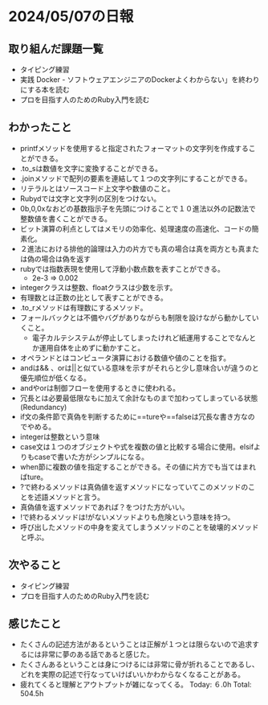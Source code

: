 # 2024/05/07の日報
## 取り組んだ課題一覧
* タイピング練習
*  実践 Docker - ソフトウェアエンジニアのDockerよくわからない」を終わりにする本を読む
*  プロを目指す人のためのRuby入門を読む
## わかったこと
* printfメソッドを使用すると指定されたフォーマットの文字列を作成することができる。
* .to_sは数値を文字に変換することができる。
* .joinメソッドで配列の要素を連結して１つの文字列にすることができる。
* リテラルとはソースコード上文字や数値のこと。
* Rubydでは文字と文字列の区別をつけない。
* 0b,0,0xなおどの基数指示子を先頭につけることで１０進法以外の記数法で整数値を書くことができる。
* ビット演算の利点としてはメモリの効率化、処理速度の高速化、コードの簡素化。
* ２進法における排他的論理は入力の片方でも真の場合は真を両方とも真または偽の場合は偽を返す
* rubyでは指数表現を使用して浮動小数点数を表すことができる。
  *  2e-3 => 0.002
*  integerクラスは整数、floatクラスは少数を示す。
* 有理数とは正数の比として表すことができる。
* .to_rメソッドは有理数にするメソッド。
* フォールバックとは不備やバグがありながらも制限を設けながら動かしていくこと。
  *  電子カルテシステムが停止してしまったけれど紙運用することでなんとか運用自体を止めずに動かすこと。
*  オペランドとはコンピュータ演算における数値や値のことを指す。
*  andは&& 、orは||と似ている意味を示すがそれらと少し意味合いが違うのと優先順位が低くなる。
  *  andやorは制御フローを使用するときに使われる。
* 冗長とは必要最低限なもに加えて余計なものまで加わってしまっている状態(Redundancy)
* if文の条件節で真偽を判断するために==tureや==falseは冗長な書き方なのでやめる。
* integerは整数という意味
* case文は１つのオブジェクトや式を複数の値と比較する場合に使用。elsifよりもcaseで書いた方がシンプルになる。
 * when節に複数の値を指定することができる。その値に片方でも当てはまればture。
* ?で終わるメソッドは真偽値を返すメソッドになっていてこのメソッドのことを述語メソッドと言う。
 * 真偽値を返すメソッドであれば？をつけた方がいい。
* !で終わるメソッドは!がないメソッドよりも危険という意味を持つ。
* 呼び出したメソッドの中身を変えてしまうメソッドのことを破壊的メソッドと呼ぶ。
## 次やること
* タイピング練習
* プロを目指す人のためのRuby入門を読む
## 感じたこと
* たくさんの記述方法があるということは正解が１つとは限らないので追求するには非常に夢のある話であると感じた。
* たくさんあるということは身につけるには非常に骨が折れることであるし、どれを実際の記述で行なっていけばいいかわからなくなることがある。
* 疲れてくると理解とアウトプットが雑になってくる。
Today: ６.0h
Total: 504.5h
